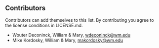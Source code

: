 ## Contributors

Contributors can add themselves to this list. By contributing you agree to the license conditions in LICENSE.md.

* Wouter Deconinck, William & Mary, wdeconinck@wm.edu
* Mike Kordosky, William & Mary, makordosky@wm.edu
